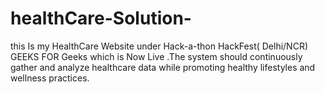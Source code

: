 # healthCare-Solution-
this Is my HealthCare Website under Hack-a-thon HackFest( Delhi/NCR) GEEKS FOR Geeks which is Now Live .The system should continuously gather and analyze healthcare data while promoting healthy lifestyles and wellness practices.
